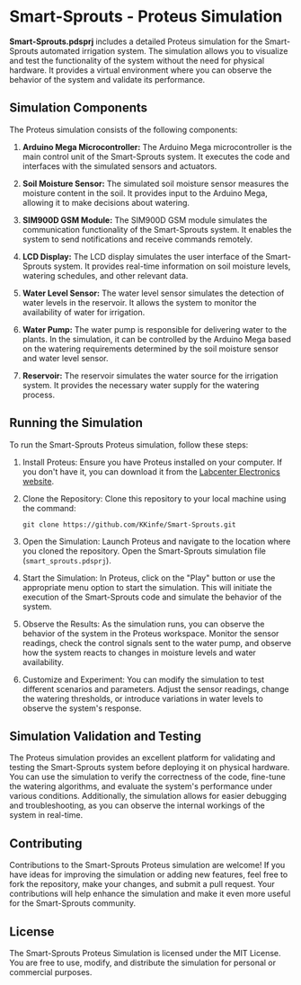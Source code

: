 # Smart-Sprouts - Proteus Simulation

 **Smart-Sprouts.pdsprj** includes a detailed Proteus simulation for the Smart-Sprouts automated irrigation system. The simulation allows you to visualize and test the functionality of the system without the need for physical hardware. It provides a virtual environment where you can observe the behavior of the system and validate its performance.

## Simulation Components

The Proteus simulation consists of the following components:

1. **Arduino Mega Microcontroller:** The Arduino Mega microcontroller is the main control unit of the Smart-Sprouts system. It executes the code and interfaces with the simulated sensors and actuators.

2. **Soil Moisture Sensor:** The simulated soil moisture sensor measures the moisture content in the soil. It provides input to the Arduino Mega, allowing it to make decisions about watering.

3. **SIM900D GSM Module:** The SIM900D GSM module simulates the communication functionality of the Smart-Sprouts system. It enables the system to send notifications and receive commands remotely.

4. **LCD Display:** The LCD display simulates the user interface of the Smart-Sprouts system. It provides real-time information on soil moisture levels, watering schedules, and other relevant data.

5. **Water Level Sensor:** The water level sensor simulates the detection of water levels in the reservoir. It allows the system to monitor the availability of water for irrigation.

6. **Water Pump:** The water pump is responsible for delivering water to the plants. In the simulation, it can be controlled by the Arduino Mega based on the watering requirements determined by the soil moisture sensor and water level sensor.

7. **Reservoir:** The reservoir simulates the water source for the irrigation system. It provides the necessary water supply for the watering process.

## Running the Simulation

To run the Smart-Sprouts Proteus simulation, follow these steps:

1. Install Proteus: Ensure you have Proteus installed on your computer. If you don't have it, you can download it from the [Labcenter Electronics website](https://www.labcenter.com/).

2. Clone the Repository: Clone this repository to your local machine using the command:
   ```
   git clone https://github.com/KKinfe/Smart-Sprouts.git
   ```

3. Open the Simulation: Launch Proteus and navigate to the location where you cloned the repository. Open the Smart-Sprouts simulation file (`smart_sprouts.pdsprj`).

4. Start the Simulation: In Proteus, click on the "Play" button or use the appropriate menu option to start the simulation. This will initiate the execution of the Smart-Sprouts code and simulate the behavior of the system.

5. Observe the Results: As the simulation runs, you can observe the behavior of the system in the Proteus workspace. Monitor the sensor readings, check the control signals sent to the water pump, and observe how the system reacts to changes in moisture levels and water availability.

6. Customize and Experiment: You can modify the simulation to test different scenarios and parameters. Adjust the sensor readings, change the watering thresholds, or introduce variations in water levels to observe the system's response.

## Simulation Validation and Testing

The Proteus simulation provides an excellent platform for validating and testing the Smart-Sprouts system before deploying it on physical hardware. You can use the simulation to verify the correctness of the code, fine-tune the watering algorithms, and evaluate the system's performance under various conditions. Additionally, the simulation allows for easier debugging and troubleshooting, as you can observe the internal workings of the system in real-time.

## Contributing

Contributions to the Smart-Sprouts Proteus simulation are welcome! If you have ideas for improving the simulation or adding new features, feel free to fork the repository, make your changes, and submit a pull request. Your contributions will help enhance the simulation and make it even more useful for the Smart-Sprouts community.

## License

The Smart-Sprouts Proteus Simulation is licensed under the MIT License. You are free to use, modify, and distribute the simulation for personal or commercial purposes.
